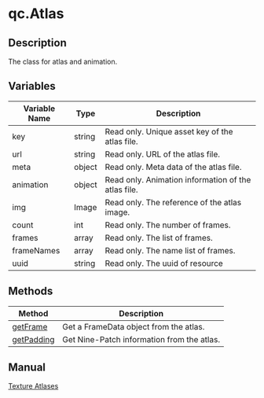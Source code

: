 # qc.Atlas

## Description
The class for atlas and animation.

## Variables
| Variable Name        | Type | Description           |
| ------------- |-------------|-------------|
| key | string | Read only. Unique asset key of the atlas file. |
| url | string | Read only. URL of the atlas file. |
| meta | object | Read only. Meta data of the atlas file. |
| animation | object | Read only. Animation information of the atlas file. |
| img | Image | Read only. The reference of the atlas image. |
| count | int | Read only. The number of frames. |
| frames | array | Read only. The list of frames. |
| frameNames | array | Read only. The name list of frames. |
| uuid | string |  Read only. The uuid of resource |

## Methods
| Method        | Description          |
| ------------- |-------------|
| [getFrame](atlas_getFrame.md) | Get a FrameData object from the atlas. |
| [getPadding](atlas_getPadding.md) | Get Nine-Patch information from the atlas. |

## Manual
[Texture Atlases](http://docs.qiciengine.com/manual/Atlas/index.html)
